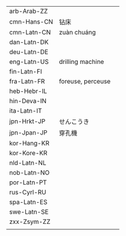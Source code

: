 | | | |
|-|-|-|
| arb-Arab-ZZ |  |  |
| cmn-Hans-CN | 钻床 |  |
| cmn-Latn-CN | zuàn chuáng |  |
| dan-Latn-DK |  |  |
| deu-Latn-DE |  |  |
| eng-Latn-US | drilling machine |  |
| fin-Latn-FI |  |  |
| fra-Latn-FR | foreuse, perceuse |  |
| heb-Hebr-IL |  |  |
| hin-Deva-IN |  |  |
| ita-Latn-IT |  |  |
| jpn-Hrkt-JP | せんこうき |  |
| jpn-Jpan-JP | 穿孔機 |  |
| kor-Hang-KR |  |  |
| kor-Kore-KR |  |  |
| nld-Latn-NL |  |  |
| nob-Latn-NO |  |  |
| por-Latn-PT |  |  |
| rus-Cyrl-RU |  |  |
| spa-Latn-ES |  |  |
| swe-Latn-SE |  |  |
| zxx-Zsym-ZZ |  |  |
|  |  |  |
